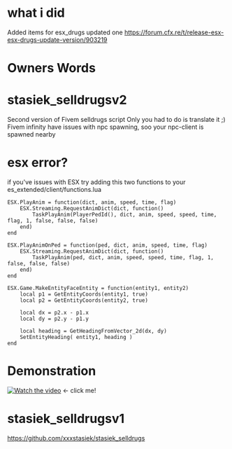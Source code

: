 # what i did 
Added items for esx_drugs updated one 
https://forum.cfx.re/t/release-esx-esx-drugs-update-version/903219

# Owners Words

# stasiek_selldrugsv2
Second version of Fivem selldrugs script
Only you had to do is translate it ;)
Fivem infinity have issues with npc spawning, soo your npc-client is spawned nearby

# esx error?
if you've issues with ESX try adding this two functions to your es_extended/client/functions.lua
```
ESX.PlayAnim = function(dict, anim, speed, time, flag)
    ESX.Streaming.RequestAnimDict(dict, function()
        TaskPlayAnim(PlayerPedId(), dict, anim, speed, speed, time, flag, 1, false, false, false)
    end)
end

ESX.PlayAnimOnPed = function(ped, dict, anim, speed, time, flag)
    ESX.Streaming.RequestAnimDict(dict, function()
        TaskPlayAnim(ped, dict, anim, speed, speed, time, flag, 1, false, false, false)
    end)
end

ESX.Game.MakeEntityFaceEntity = function(entity1, entity2)
    local p1 = GetEntityCoords(entity1, true)
    local p2 = GetEntityCoords(entity2, true)

    local dx = p2.x - p1.x
    local dy = p2.y - p1.y

    local heading = GetHeadingFromVector_2d(dx, dy)
    SetEntityHeading( entity1, heading )
end
```

# Demonstration
[![Watch the video](http://xstasiek.pl/img/stasiek31.png)](https://youtu.be/lwCv3NeQZCo) <- click me!

# stasiek_selldrugsv1
https://github.com/xxxstasiek/stasiek_selldrugs
